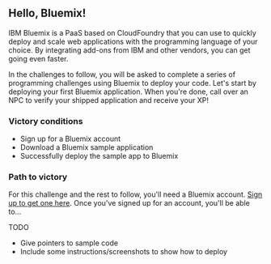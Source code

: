 ## Hello, Bluemix!

IBM Bluemix is a PaaS based on CloudFoundry that you can use to quickly deploy and scale web applications with the programming language of your choice. By integrating add-ons from IBM and other vendors, you can get going even faster.

In the challenges to follow, you will be asked to complete a series of programming challenges using Bluemix to deploy your code. Let's start by deploying your first Bluemix application. When you're done, call over an NPC to verify your shipped application and receive your XP!

### Victory conditions

* Sign up for a Bluemix account
* Download a Bluemix sample application
* Successfully deploy the sample app to Bluemix

### Path to victory

For this challenge and the rest to follow, you'll need a Bluemix account. [Sign up to get one here](https://console.ng.bluemix.net/registration/). Once you've signed up for an account, you'll be able to...

TODO
* Give pointers to sample code
* Include some instructions/screenshots to show how to deploy
